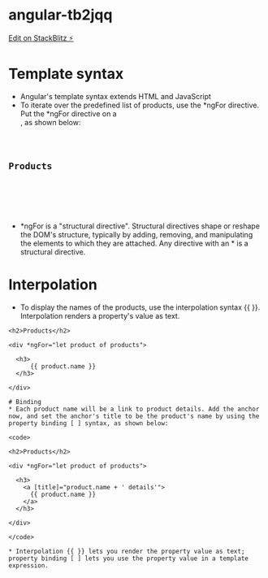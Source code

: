 # angular-tb2jqq

[Edit on StackBlitz ⚡️](https://stackblitz.com/edit/angular-tb2jqq)

# Template syntax
* Angular's template syntax extends HTML and JavaScript
* To iterate over the predefined list of products, use the *ngFor directive. Put the *ngFor directive on a <div>, as shown below:

<code>

<h2>Products</h2>

<div *ngFor="let product of products">
</div>

</code>

* *ngFor is a "structural directive". Structural directives shape or reshape the DOM's structure, typically by adding, removing, and manipulating the elements to which they are attached. Any directive with an * is a structural directive.

# Interpolation

* To display the names of the products, use the interpolation syntax {{ }}. Interpolation renders a property's value as text.
```
<h2>Products</h2>

<div *ngFor="let product of products">

  <h3>
      {{ product.name }}
  </h3>

</div>

# Binding
* Each product name will be a link to product details. Add the anchor now, and set the anchor's title to be the product's name by using the property binding [ ] syntax, as shown below:

<code>

<h2>Products</h2>

<div *ngFor="let product of products">

  <h3>
    <a [title]="product.name + ' details'">
      {{ product.name }}
    </a>
  </h3>

</div>

</code>

* Interpolation {{ }} lets you render the property value as text; property binding [ ] lets you use the property value in a template expression.